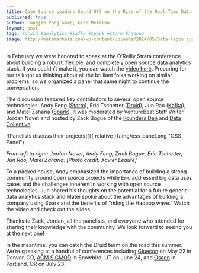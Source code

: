 ```yaml
---
title: Open Source Leaders Sound Off on the Rise of the Real-Time Data Stack
published: true
author: Fangjin Yang &amp; Gian Merlino
layout: post
tags: #druid #analytics #kafka #spark #storm #hadoop
image: http://metamarkets.com/wp-content/uploads/2014/05/Data-legos.jpg
---
```


In February we were honored to speak at the O’Reilly Strata conference about
building a robust, flexible, and completely open source data analytics stack.
If you couldn’t make it, you can watch the [video
here](https://www.youtube.com/watch?v=kJMYVpnW_AQ). Preparing for our talk got
us thinking about all the brilliant folks working on similar problems, so we
organized a panel that same night to continue the conversation.

The discussion featured key contributors to several open source technologies:
Andy Feng ([Storm](http://storm.incubator.apache.org/)), Eric Tschetter
([Druid](/)), Jun Rao ([Kafka](http://kafka.apache.org/)), and
Matei Zaharia ([Spark](http://spark.apache.org/)). It was moderated by
VentureBeat Staff Writer Jordan Novet and hosted by Zack Bogue of the [Founders
Den](http://www.foundersden.com/) and [Data Collective](http://dcvc.com/).

![Panelists discuss their projects]({{ relative }}/img/oss-panel.png "OSS Panel")

_From left to right: Jordan Novet, Andy Feng, Zack Bogue, Eric Tschetter, Jun Rao, Matei Zaharia. [Photo credit: Xavier Léauté]_

To a packed house, Andy emphasized the importance of building a strong
community around open source projects while Eric addressed big data uses cases
and the challenges inherent in working with open source technologies. Jun
shared his thoughts on the potential for a future generic data analytics stack
and Matei spoke about the advantages of building a company using Spark and the
benefits of “riding the Hadoop wave.” Watch the video and check out the slides.

Thanks to Zack, Jordan, all the panelists, and everyone who attended for
sharing their knowledge with the community. We look forward to seeing you at
the next one!

In the meantime, you can catch the Druid team on the road this summer. We’re
speaking at a handful of conferences including
[Gluecon](http://www.gluecon.com/2014/speakers/) on May 22 in Denver, CO, [ACM
SIGMOD](http://www.sigmod2014.org/program_sigmod.shtml#ind2) in Snowbird, UT on
June 24, and
[Oscon](http://www.oscon.com/oscon2014/public/schedule/detail/34076) in
Portland, OR on July 23.
